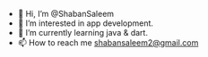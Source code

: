 - 👋 Hi, I’m @ShabanSaleem
- 👀 I’m interested in app development.
- 🌱 I’m currently learning java & dart.
- 📫 How to reach me shabansaleem2@gmail.com

<!---
ShabanSaleem/ShabanSaleem is a ✨ special ✨ repository because its `README.md` (this file) appears on your GitHub profile.
You can click the Preview link to take a look at your changes.
--->
